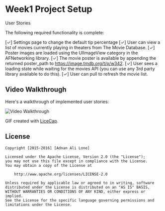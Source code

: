# Week1 Project Setup

User Stories

The following required functionality is complete:

[✓] Settings page to change the default tip percentage
[✓] User can view a list of movies currently playing in theaters from The Movie Database.
[✓] Poster images are loaded using the UIImageView category in the AFNetworking library.
[✓] The movie poster is available by appending the returned poster_path to https://image.tmdb.org/t/p/w342.
[✓] User sees a loading state while waiting for the movies API (you can use any 3rd party library available to do this).
[✓] User can pull to refresh the movie list.


## Video Walkthrough 

Here's a walkthrough of implemented user stories:

<img src='http://i.imgur.com/6qKTkJO.gifv' title='Video Walkthrough' width='' alt='Video Walkthrough' />

GIF created with [LiceCap](http://www.cockos.com/licecap/).



## License

    Copyright [2015-2016] [Adnan Ali Lone]

    Licensed under the Apache License, Version 2.0 (the "License");
    you may not use this file except in compliance with the License.
    You may obtain a copy of the License at

        http://www.apache.org/licenses/LICENSE-2.0

    Unless required by applicable law or agreed to in writing, software
    distributed under the License is distributed on an "AS IS" BASIS,
    WITHOUT WARRANTIES OR CONDITIONS OF ANY KIND, either express or implied.
    See the License for the specific language governing permissions and
    limitations under the License.
